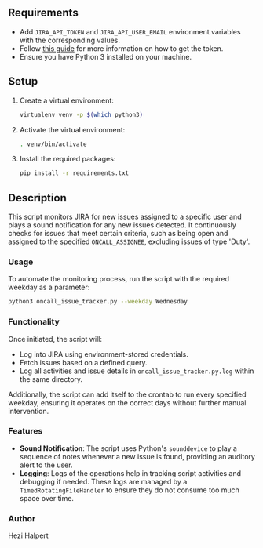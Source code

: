 ## Requirements
- Add `JIRA_API_TOKEN` and `JIRA_API_USER_EMAIL` environment variables with the corresponding values.
- Follow [this guide](https://id.atlassian.com/manage-profile/security/api-tokens) for more information on how to get the token.
- Ensure you have Python 3 installed on your machine.

## Setup
1. Create a virtual environment:
   ```sh
   virtualenv venv -p $(which python3)
   ```
2. Activate the virtual environment:
   ```sh
   . venv/bin/activate
   ```
3. Install the required packages:
   ```sh
   pip install -r requirements.txt
   ```

## Description
This script monitors JIRA for new issues assigned to a specific user and plays a sound notification for any new issues detected. It continuously checks for issues that meet certain criteria, such as being open and assigned to the specified `ONCALL_ASSIGNEE`, excluding issues of type 'Duty'.

### Usage
To automate the monitoring process, run the script with the required weekday as a parameter:
```sh
python3 oncall_issue_tracker.py --weekday Wednesday
```

### Functionality
Once initiated, the script will:
- Log into JIRA using environment-stored credentials.
- Fetch issues based on a defined query.
- Log all activities and issue details in `oncall_issue_tracker.py.log` within the same directory.

Additionally, the script can add itself to the crontab to run every specified weekday, ensuring it operates on the correct days without further manual intervention.

### Features
- **Sound Notification**: The script uses Python's `sounddevice` to play a sequence of notes whenever a new issue is found, providing an auditory alert to the user.
- **Logging**: Logs of the operations help in tracking script activities and debugging if needed. These logs are managed by a `TimedRotatingFileHandler` to ensure they do not consume too much space over time.

### Author
Hezi Halpert
